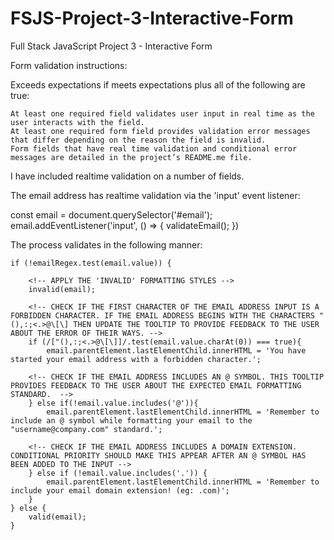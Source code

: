 # FSJS-Project-3-Interactive-Form
 Full Stack JavaScript Project 3 - Interactive Form

Form validation instructions:

Exceeds expectations if meets expectations plus all of the following are true:

    At least one required field validates user input in real time as the user interacts with the field.
    At least one required form field provides validation error messages that differ depending on the reason the field is invalid.
    Form fields that have real time validation and conditional error messages are detailed in the project’s README.me file.

I have included realtime validation on a number of fields. 

The email address has realtime validation via the 'input' event listener:

const email = document.querySelector('#email');
email.addEventListener('input', () => {
    validateEmail();
})

The process validates in the following manner:

<!-- IF THE EMAIL ADDRESS IS CURRENTLY INVALID -->
    if (!emailRegex.test(email.value)) {

        <!-- APPLY THE 'INVALID' FORMATTING STYLES -->
        invalid(email);

        <!-- CHECK IF THE FIRST CHARACTER OF THE EMAIL ADDRESS INPUT IS A FORBIDDEN CHARACTER. IF THE EMAIL ADDRESS BEGINS WITH THE CHARACTERS "(),:;<.>@\[\] THEN UPDATE THE TOOLTIP TO PROVIDE FEEDBACK TO THE USER ABOUT THE ERROR OF THEIR WAYS. -->
        if (/["(),:;<.>@\[\]]/.test(email.value.charAt(0)) === true){
            email.parentElement.lastElementChild.innerHTML = 'You have started your email address with a forbidden character.';

        <!-- CHECK IF THE EMAIL ADDRESS INCLUDES AN @ SYMBOL. THIS TOOLTIP PROVIDES FEEDBACK TO THE USER ABOUT THE EXPECTED EMAIL FORMATTING STANDARD.  -->
        } else if(!email.value.includes('@')){
            email.parentElement.lastElementChild.innerHTML = 'Remember to include an @ symbol while formatting your email to the "username@company.com" standard.';

        <!-- CHECK IF THE EMAIL ADDRESS INCLUDES A DOMAIN EXTENSION. CONDITIONAL PRIORITY SHOULD MAKE THIS APPEAR AFTER AN @ SYMBOL HAS BEEN ADDED TO THE INPUT -->
        } else if (!email.value.includes('.')) {
            email.parentElement.lastElementChild.innerHTML = 'Remember to include your email domain extension! (eg: .com)';
        } 
    } else {
        valid(email);
    }
